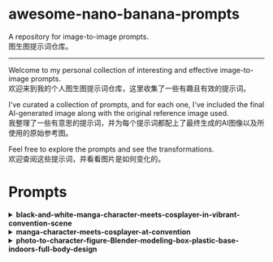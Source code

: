 # awesome-nano-banana-prompts

A repository for image-to-image prompts.<br>
图生图提示词仓库。

---

Welcome to my personal collection of interesting and effective image-to-image prompts.<br>
欢迎来到我的个人图生图提示词仓库，这里收集了一些有趣且有效的提示词。

I've curated a collection of prompts, and for each one, I've included the final AI-generated image along with the original reference image used.<br>
我整理了一些有意思的提示词，并为每个提示词都配上了最终生成的AI图像以及所使用的原始参考图。

Feel free to explore the prompts and see the transformations.<br>
欢迎查阅这些提示词，并看看图片是如何变化的。

# Prompts
<details>
<summary><b>black-and-white-manga-character-meets-cosplayer-in-vibrant-convention-scene</b></summary>

<img src="/images/generated/black-and-white-manga-character-meets-cosplayer-in-vibrant-convention-scene.jpg" />
<br/>

```text
A lively comic convention scene with a bustling real-world background, featuring a black-and-white manga-style character (based on the input image) standing in a vibrant, colorful cosplay event surrounded by crowds and detailed booths. The manga character retains her original comic art style, with distinct linework and expressive features, but rendered in a striking black-and-white monochromatic palette, avoiding any realistic human appearance. She faces a cosplayer dressed as her, mimicking her pose and outfit, both positioned at a 45-degree angle toward the viewer. The scene blends the surreal contrast of a black-and-white manga character in a vivid, realistic convention setting, with dynamic lighting, detailed crowd, and cosplay elements, emphasizing the magical encounter between the manga character and her real-world cosplayer counterpart.
```

[ORIGINAL IMAGE](/images/originals/ziling_01.png)
</details>

<details>
<summary><b>manga-character-meets-cosplayer-at-convention</b></summary>

<img src="/images/generated/manga-character-meets-cosplayer-at-convention.jpg" />
<br/>

```text
A lively comic convention scene with a bustling real-world environment, featuring the original manga-style character from the input image, retaining her exact colorful design, unique art style, and distinct features (including her specific hair color, outfit, and expression). The character remains a vibrant, non-realistic manga-style figure, not a 2D flat plane but preserving her original artistic depth and color palette. She stands in a crowded convention hall with colorful cosplay booths and attendees. Facing her is a cosplayer dressed in an identical outfit, mimicking her pose, both positioned at a 45-degree angle toward the viewer. The background is a detailed, realistic comic convention with vivid colors, dynamic crowd, and cosplay elements, creating a surreal blend of the manga character’s vibrant, non-realistic style with a real-world setting. Emphasize the magical encounter between the manga character and her cosplayer counterpart.
```

[ORIGINAL IMAGE](/images/originals/ziling_01.png)
</details>

<details>
<summary><b>photo-to-character-figure-Blender-modeling-box-plastic-base-indoors-full-body-design</b></summary>

<img src="/images/generated/photo-to-character-figure-Blender-modeling-box-plastic-base-indoors-full-body-design.png" />
<br/>

```text
turn this photo into a character figure. Behind it, place a box with the character’s image printed on it, and a computer showing the Blender modeling process on its screen. In front of the box, add a round plastic base with the character figure standing on it. set the scene indoors if possible. If the original photo does not include the character’s full body, generate a complete character figure with appropriately designed legs that match the style and proportions of the visible parts of the character, ensuring a natural and cohesive appearance.
```

[ORIGINAL IMAGE](/images/originals/889619610683330719.png)
</details>